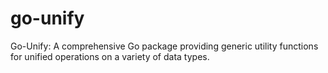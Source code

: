 # go-unify
Go-Unify: A comprehensive Go package providing generic utility functions for unified operations on a variety of data types.
